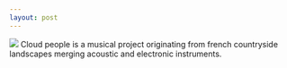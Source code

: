 ```yaml
---
layout: post
---
```

<img src="{{ site.baseurl }}/images/cloud foresft.jpg" class="fit image">
Cloud people is a musical project originating from french countryside landscapes merging acoustic and electronic instruments.
